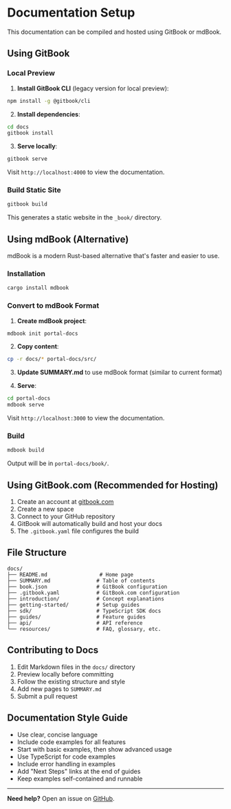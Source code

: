 # Documentation Setup

This documentation can be compiled and hosted using GitBook or mdBook.

## Using GitBook

### Local Preview

1. **Install GitBook CLI** (legacy version for local preview):
```bash
npm install -g @gitbook/cli
```

2. **Install dependencies**:
```bash
cd docs
gitbook install
```

3. **Serve locally**:
```bash
gitbook serve
```

Visit `http://localhost:4000` to view the documentation.

### Build Static Site

```bash
gitbook build
```

This generates a static website in the `_book/` directory.

## Using mdBook (Alternative)

mdBook is a modern Rust-based alternative that's faster and easier to use.

### Installation

```bash
cargo install mdbook
```

### Convert to mdBook Format

1. **Create mdBook project**:
```bash
mdbook init portal-docs
```

2. **Copy content**:
```bash
cp -r docs/* portal-docs/src/
```

3. **Update SUMMARY.md** to use mdBook format (similar to current format)

4. **Serve**:
```bash
cd portal-docs
mdbook serve
```

Visit `http://localhost:3000` to view the documentation.

### Build

```bash
mdbook build
```

Output will be in `portal-docs/book/`.

## Using GitBook.com (Recommended for Hosting)

1. Create an account at [gitbook.com](https://www.gitbook.com)
2. Create a new space
3. Connect to your GitHub repository
4. GitBook will automatically build and host your docs
5. The `.gitbook.yaml` file configures the build

## File Structure

```
docs/
├── README.md                 # Home page
├── SUMMARY.md               # Table of contents
├── book.json                # GitBook configuration
├── .gitbook.yaml            # GitBook.com configuration
├── introduction/            # Concept explanations
├── getting-started/         # Setup guides
├── sdk/                     # TypeScript SDK docs
├── guides/                  # Feature guides
├── api/                     # API reference
└── resources/               # FAQ, glossary, etc.
```

## Contributing to Docs

1. Edit Markdown files in the `docs/` directory
2. Preview locally before committing
3. Follow the existing structure and style
4. Add new pages to `SUMMARY.md`
5. Submit a pull request

## Documentation Style Guide

- Use clear, concise language
- Include code examples for all features
- Start with basic examples, then show advanced usage
- Use TypeScript for code examples
- Include error handling in examples
- Add "Next Steps" links at the end of guides
- Keep examples self-contained and runnable

---

**Need help?** Open an issue on [GitHub](https://github.com/PortalTechnologiesInc/lib/issues).

